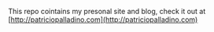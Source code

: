 This repo cointains my presonal site and blog, check it out at
[http://patriciopalladino.com](http://patriciopalladino.com)
